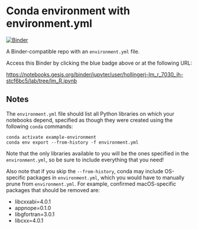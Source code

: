 # Conda environment with environment.yml

[![Binder](http://mybinder.org/badge_logo.svg)](https://notebooks.gesis.org/binder/jupyter/user/hollingerj-lm_r_7030_jh-stcf6bc5/lab/tree/lm_R.ipynb)

A Binder-compatible repo with an `environment.yml` file.

Access this Binder by clicking the blue badge above or at the following URL:

https://notebooks.gesis.org/binder/jupyter/user/hollingerj-lm_r_7030_jh-stcf6bc5/lab/tree/lm_R.ipynb

## Notes
The `environment.yml` file should list all Python libraries on which your notebooks
depend, specified as though they were created using the following `conda` commands:

```
conda activate example-environment
conda env export --from-history -f environment.yml
```

Note that the only libraries available to you will be the ones specified in
the `environment.yml`, so be sure to include everything that you need! 

Also note that if you skip the `--from-history`, conda may include OS-specific
packages in `environment.yml`, which you would have to manually prune from
`environment.yml`.  For example, confirmed macOS-specific packages that should
be removed are:

* libcxxabi=4.0.1
* appnope=0.1.0
* libgfortran=3.0.1
* libcxx=4.0.1
